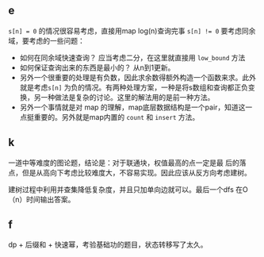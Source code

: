## e

`s[n] = 0` 的情况很容易考虑，直接用map log(n)查询完事
`s[n] != 0` 要考虑同余域，要考虑的一些问题：
- 如何在同余域快速查询？ 应当考虑二分，在这里就直接用 `low_bound` 方法
- 如何保证查询出来的东西是最小的？ 从n到1更新。
- 另外一个很重要的处理是有负数，因此求余数得额外构造一个函数来求。此外就是考虑`s[n]` 为负的情况。有两种处理方案，一种是将s数组和查询都正负变换，另一种做法是复杂的讨论。这里的解法用的是前一种方法。
- 另外一个事情就是对 map 的理解，map底层数据结构是一个pair，知道这一点挺重要的。另外就是map内置的 `count` 和 `insert` 方法。

## k
一道中等难度的图论题，结论是：对于联通块，权值最高的点一定是最 后的落点，但是从高向下考虑比较难度大，不容易实现。因此应该从反方向考虑建树。

建树过程中利用并查集降低复杂度，并且只加单向边就可以。最后一个dfs 在O（n）时间输出答案。

## f
dp + 后缀和 + 快速幂，考验基础功的题目，状态转移写了太久。